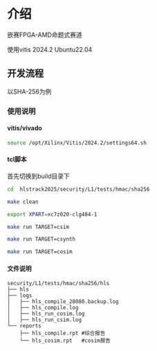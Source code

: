 # 介绍

嵌赛FPGA-AMD命题式赛道

使用vitis 2024.2
Ubuntu22.04

## 开发流程

以SHA-256为例

### 使用说明

#### vitis/vivado

```bash
source /opt/Xilinx/Vitis/2024.2/settings64.sh
```

#### tcl脚本

首先切换到build目录下

```bash
cd  hlstrack2025/security/L1/tests/hmac/sha256

make clean

export XPART=xc7z020-clg484-1

make run TARGET=csim

make run TARGET=csynth

make run TARGET=cosim


```

#### 文件说明

``` 
security/L1/tests/hmac/sha256/hls
├── hls
├── logs
│   ├── hls_compile_28080.backup.log
│   ├── hls_compile.log
│   ├── hls_run_cosim.log
│   ├── hls_run_csim.log
└── reports
    ├── hls_compile.rpt #综合报告
    └── hls_cosim.rpt   #cosim报告
    
```
